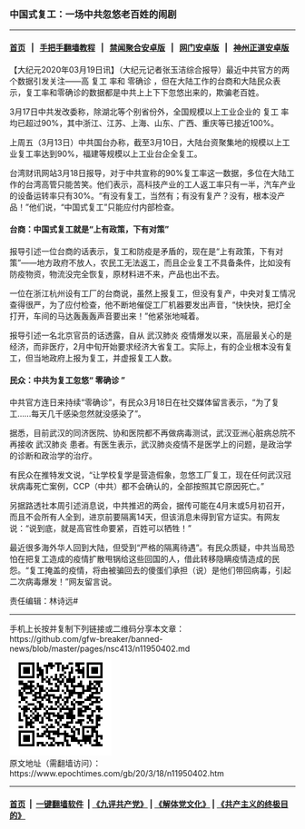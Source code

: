 ### 中国式复工：一场中共忽悠老百姓的闹剧
------------------------

#### [首页](https://github.com/gfw-breaker/banned-news/blob/master/README.md) &nbsp;&nbsp;|&nbsp;&nbsp; [手把手翻墙教程](https://github.com/gfw-breaker/guides/wiki) &nbsp;&nbsp;|&nbsp;&nbsp; [禁闻聚合安卓版](https://github.com/gfw-breaker/bn-android) &nbsp;&nbsp;|&nbsp;&nbsp; [网门安卓版](https://github.com/oGate2/oGate) &nbsp;&nbsp;|&nbsp;&nbsp; [神州正道安卓版](https://github.com/SzzdOgate/update) 



<div><p>
 【大纪元2020年03月19日讯】（大纪元记者张玉洁综合报导）最近中共官方的两个数据引发关注——高
 <ok href="https://www.epochtimes.com/gb/tag/%E5%A4%8D%E5%B7%A5.html">
  复工
 </ok>
 率和
 <ok href="https://www.epochtimes.com/gb/tag/%E9%9B%B6%E7%A1%AE%E8%AF%8A.html">
  零确诊
 </ok>
 ，但在大陆工作的台商和大陆民众表示，复工率和零确诊的数据都是中共上上下下忽悠出来的，欺骗老百姓。
</p>
<p>
 3月17日中共发改委称，除湖北等个别省份外，全国规模以上工业企业的
 <ok href="https://www.epochtimes.com/gb/tag/%E5%A4%8D%E5%B7%A5.html">
  复工
 </ok>
 率均已超过90%，其中浙江、江苏、上海、山东、广西、重庆等已接近100%。
</p>
<p>
 上周五（3月13日）中共国台办称，截至3月10日，大陆台资聚集地的规模以上工业复工率达到90%，福建等规模以上工业台企全复工。
</p>
<p>
 台湾财讯网站3月18日报导，对于中共宣称的90%复工率这一数据，多位在大陆工作的台湾高管只能苦笑。他们表示，高科技产业的工人返工率只有一半，汽车产业的设备运转率只有30%。“有没有复工，当然有；有没有复产？没有，根本没产品！”他们说，“中国式复工”只能应付内部检查。
</p>
<h4>
 台商：中国式复工就是“上有政策，下有对策”
</h4>
<p>
 报导引述一位台商的话表示，复工和防疫是矛盾的，现在是“上有政策，下有对策”——地方政府不放人，农民工无法返工，而且企业复工不具备条件，比如没有防疫物资，物流没完全恢复，原材料进不来，产品也出不去。
</p>
<p>
 一位在浙江杭州设有工厂的台商说，虽然上报复工，但没有复产，中央对复工情况查得很严，为了应付检查，他不断地催促工厂机器要发出声音，“快快快，把灯全打开，车间的马达轰轰轰声音要出来！”他紧张地喊着。
</p>
<p>
 报导引述一名北京官员的话透露，自从
 <ok href="https://www.epochtimes.com/gb/tag/%E6%AD%A6%E6%B1%89%E8%82%BA%E7%82%8E.html">
  武汉肺炎
 </ok>
 疫情爆发以来，高层最关心的是经济，而非医疗，2月中旬开始要求经济大省复工。实际上，有的企业根本没有复工，但当地政府上报为复工，并虚报复工人数。
</p>
<h4>
 民众：中共为复工忽悠“
 <ok href="https://www.epochtimes.com/gb/tag/%E9%9B%B6%E7%A1%AE%E8%AF%8A.html">
  零确诊
 </ok>
 ”
</h4>
<p>
 中共官方连日来持续“零确诊”，有民众3月18日在社交媒体留言表示，“为了复工……每天几千感染忽然就没感染了”。
</p>
<p>
 据悉，目前武汉的同济医院、协和医院都不再做病毒测试，武汉亚洲心脏病总院不再接收
 <ok href="https://www.epochtimes.com/gb/tag/%E6%AD%A6%E6%B1%89%E8%82%BA%E7%82%8E.html">
  武汉肺炎
 </ok>
 患者。有医生表示，武汉肺炎疫情不是医学上的问题，是政治学的诊断和政治学的治疗。
</p>
<p>
 有民众在推特发文说，“让学校复学是营造假象，忽悠工厂复工，现在任何武汉冠状病毒死亡案例，CCP（中共）都不会确认的，全部按照其它原因死亡。”
</p>
<p>
 另据路透社本周引述消息说，中共推迟的两会，据传可能在4月末或5月初召开，而且不会所有人全到，进京前要隔离14天，但该消息未得到官方证实。有网友说：“说到底，就是高官性命要紧，百姓可以牺牲！”
</p>
<p>
 最近很多海外华人回到大陆，但受到“严格的隔离待遇”。有民众质疑，中共当局恐怕在把复工造成的疫情扩散甩锅给这些回国的人，借此转移隐瞒疫情造成的民怨。“复工掩盖的疫情，将由被骗回去的傻蛋们承担（说）是他们带回病毒，引起二次病毒爆发！”网友留言说。
</p>
<p>
 责任编辑：林诗远#
</p>
</div>
<hr/>
手机上长按并复制下列链接或二维码分享本文章：<br/>
https://github.com/gfw-breaker/banned-news/blob/master/pages/nsc413/n11950402.md <br/>
<a href='https://github.com/gfw-breaker/banned-news/blob/master/pages/nsc413/n11950402.md'><img src='https://github.com/gfw-breaker/banned-news/blob/master/pages/nsc413/n11950402.md.png'/></a> <br/>
原文地址（需翻墙访问）：https://www.epochtimes.com/gb/20/3/18/n11950402.htm


------------------------
#### [首页](https://github.com/gfw-breaker/banned-news/blob/master/README.md) &nbsp;|&nbsp; [一键翻墙软件](https://github.com/gfw-breaker/nogfw/blob/master/README.md) &nbsp;| [《九评共产党》](https://github.com/gfw-breaker/9ping.md/blob/master/README.md#九评之一评共产党是什么) | [《解体党文化》](https://github.com/gfw-breaker/jtdwh.md/blob/master/README.md) | [《共产主义的终极目的》](https://github.com/gfw-breaker/gczydzjmd.md/blob/master/README.md)


<img src='http://gfw-breaker.win/banned-news/pages/nsc413/n11950402.md' width='0px' height='0px'/>